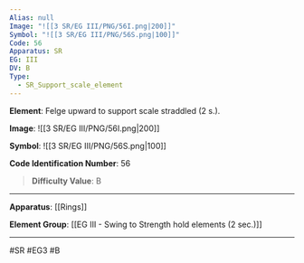 ```yaml
---
Alias: null
Image: "![[3 SR/EG III/PNG/56I.png|200]]"
Symbol: "![[3 SR/EG III/PNG/56S.png|100]]"
Code: 56
Apparatus: SR
EG: III
DV: B
Type:
  - SR_Support_scale_element
---
```

**Element**: Felge upward to support scale straddled (2 s.).

**Image**:
![[3 SR/EG III/PNG/56I.png|200]]

**Symbol**:
![[3 SR/EG III/PNG/56S.png|100]]

**Code Identification Number**: 56

>**Difficulty Value**: B

___
**Apparatus**: [[Rings]]

**Element Group**: [[EG III - Swing to Strength hold elements (2 sec.)]]
___
#SR #EG3 #B
